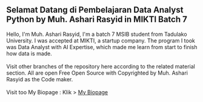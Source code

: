 ## **Selamat Datang di Pembelajaran Data Analyst Python by Muh. Ashari Rasyid in MIKTI Batch 7**
Hello, I'm Muh. Ashari Rasyid, I'm a batch 7 MSIB student from Tadulako University. I was accepted at MIKTI, a startup company. The program I took was Data Analyst with AI Expertise, which made me learn from start to finish how data is made. \
\
Visit other branches of the repository here according to the related material section. All are open Free Open Source with Copyrighted by Muh. Ashari Rasyid as the Code maker.\
\
Visit too My Biopage : Klik > [My Biopage](https://bio.asharirasyid.my.id)

